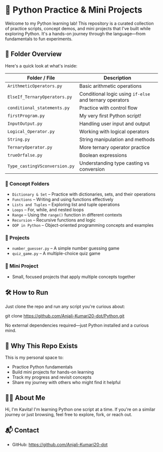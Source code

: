 # 🐍 Python Practice & Mini Projects

Welcome to my Python learning lab! This repository is a curated collection of practice scripts, concept demos, and mini projects that I've built while exploring Python. It's a hands-on journey through the language—from fundamentals to fun experiments.

## 📁 Folder Overview

Here's a quick look at what's inside:

| Folder / File               | Description |
|----------------------------|-------------|
| `ArithmeticOperators.py`   | Basic arithmetic operations |
| `ElseIf_TernaryOperators.py` | Conditional logic using `if-else` and ternary operators |
| `conditional_statements.py` | Practice with control flow |
| `firstProgram.py`          | My very first Python script! |
| `InputOutput.py`           | Handling user input and output |
| `Logical_Operator.py`      | Working with logical operators |
| `String.py`                | String manipulation and methods |
| `TernaryOperator.py`       | More ternary operator practice |
| `trueOrfalse.py`           | Boolean expressions |
| `Type_castingVSconversion.py` | Understanding type casting vs conversion |

### 📂 Concept Folders

- `Dictionary & Set` – Practice with dictionaries, sets, and their operations  
- `Functions` – Writing and using functions effectively  
- `Lists and Tuples` – Exploring list and tuple operations  
- `Loops` – For, while, and nested loops  
- `Range` – Using the `range()` function in different contexts  
- `Recursion` – Recursive functions and logic  
- `OOP in Python` – Object-oriented programming concepts and examples  

### 🧪 Projects

- `number_guesser.py` – A simple number guessing game  
- `quiz_game.py` – A multiple-choice quiz game  

### 🎯 Mini Project

- Small, focused projects that apply multiple concepts together  

## 🛠 How to Run

Just clone the repo and run any script you're curious about:

git clone https://github.com/Anjali-Kumari20-dot/Python.git

No external dependencies required—just Python installed and a curious mind.

## 🌱 Why This Repo Exists
This is my personal space to:
- Practice Python fundamentals
- Build mini projects for hands-on learning
- Track my progress and revisit concepts
- Share my journey with others who might find it helpful

## 🙋‍♀️ About Me
Hi, I'm Kavita! I'm learning Python one script at a time. If you're on a similar journey or just browsing, feel free to explore, fork, or reach out.

## 📬 Contact
- GitHub: https://github.com/Anjali-Kumari20-dot



